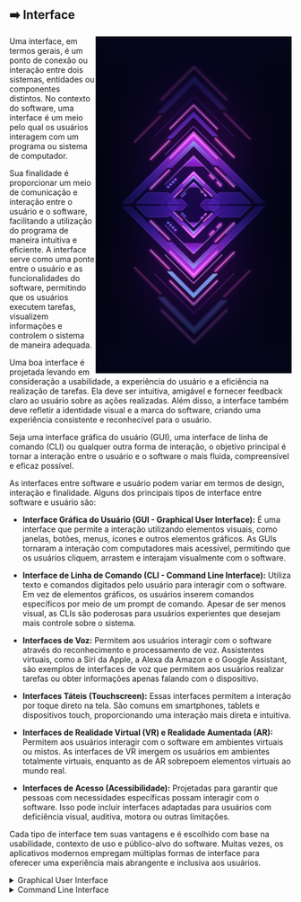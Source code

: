 ## :arrow_right: Interface

<img align="right" height="600px" src="https://github.com/2uj1m28ohz/Database/blob/main/Development/Interface.png"/>

Uma interface, em termos gerais, é um ponto de conexão ou interação entre dois sistemas, entidades ou componentes distintos. No contexto do software, uma interface é um meio pelo qual os usuários interagem com um programa ou sistema de computador.

Sua finalidade é proporcionar um meio de comunicação e interação entre o usuário e o software, facilitando a utilização do programa de maneira intuitiva e eficiente. A interface serve como uma ponte entre o usuário e as funcionalidades do software, permitindo que os usuários executem tarefas, visualizem informações e controlem o sistema de maneira adequada.

Uma boa interface é projetada levando em consideração a usabilidade, a experiência do usuário e a eficiência na realização de tarefas. Ela deve ser intuitiva, amigável e fornecer feedback claro ao usuário sobre as ações realizadas. Além disso, a interface também deve refletir a identidade visual e a marca do software, criando uma experiência consistente e reconhecível para o usuário.

Seja uma interface gráfica do usuário (GUI), uma interface de linha de comando (CLI) ou qualquer outra forma de interação, o objetivo principal é tornar a interação entre o usuário e o software o mais fluida, compreensível e eficaz possível.

As interfaces entre software e usuário podem variar em termos de design, interação e finalidade. Alguns dos principais tipos de interface entre software e usuário são:

- **Interface Gráfica do Usuário (GUI - Graphical User Interface):** É uma interface que permite a interação utilizando elementos visuais, como janelas, botões, menus, ícones e outros elementos gráficos. As GUIs tornaram a interação com computadores mais acessível, permitindo que os usuários cliquem, arrastem e interajam visualmente com o software.

- **Interface de Linha de Comando (CLI - Command Line Interface):** Utiliza texto e comandos digitados pelo usuário para interagir com o software. Em vez de elementos gráficos, os usuários inserem comandos específicos por meio de um prompt de comando. Apesar de ser menos visual, as CLIs são poderosas para usuários experientes que desejam mais controle sobre o sistema.

- **Interfaces de Voz:** Permitem aos usuários interagir com o software através do reconhecimento e processamento de voz. Assistentes virtuais, como a Siri da Apple, a Alexa da Amazon e o Google Assistant, são exemplos de interfaces de voz que permitem aos usuários realizar tarefas ou obter informações apenas falando com o dispositivo.

- **Interfaces Táteis (Touchscreen):** Essas interfaces permitem a interação por toque direto na tela. São comuns em smartphones, tablets e dispositivos touch, proporcionando uma interação mais direta e intuitiva.

- **Interfaces de Realidade Virtual (VR) e Realidade Aumentada (AR):** Permitem aos usuários interagir com o software em ambientes virtuais ou mistos. As interfaces de VR imergem os usuários em ambientes totalmente virtuais, enquanto as de AR sobrepoem elementos virtuais ao mundo real.

- **Interfaces de Acesso (Acessibilidade):** Projetadas para garantir que pessoas com necessidades específicas possam interagir com o software. Isso pode incluir interfaces adaptadas para usuários com deficiência visual, auditiva, motora ou outras limitações.

Cada tipo de interface tem suas vantagens e é escolhido com base na usabilidade, contexto de uso e público-alvo do software. Muitas vezes, os aplicativos modernos empregam múltiplas formas de interface para oferecer uma experiência mais abrangente e inclusiva aos usuários.

<details>
<summary>Graphical User Interface</summary>

A Graphical User Interface (GUI) é um tipo de interface de usuário que permite a interação com dispositivos ou softwares utilizando elementos gráficos como janelas, botões, ícones e menus. Em contraste com interfaces baseadas em texto, as GUIs fornecem uma maneira mais visual e intuitiva para os usuários interagirem com o sistema.

- Características da GUI:

    - Elementos visuais: Usa elementos gráficos como janelas, botões, barras de rolagem, caixas de diálogo e ícones para representar funções e comandos.

    - Interatividade: Os usuários interagem com a GUI através de dispositivos como mouse, teclado, tela sensível ao toque ou outros dispositivos de entrada.

    - Multitarefa: Permite a execução de várias tarefas simultaneamente, com múltiplas janelas ou aplicativos abertos ao mesmo tempo.

    - Facilidade de uso: Projetada para ser intuitiva e amigável, facilitando a compreensão e a utilização, mesmo por usuários sem conhecimento técnico avançado.

    - Personalização: Muitas GUIs permitem personalização, como ajuste de tamanho de fonte, cores, temas e disposição dos elementos.

    - Feedback visual: Fornece feedback visual imediato para ações realizadas pelos usuários, como mudança de cor de um botão pressionado ou a abertura de uma nova janela.

- Vantagens da GUI:

    - Usabilidade: É mais fácil de aprender e usar para a maioria dos usuários, pois a interação é baseada em elementos visuais familiares.

    - Intuitividade: Os elementos gráficos facilitam a compreensão das funcionalidades e comandos do software.

    - Eficiência: A interação direta com elementos visuais pode tornar as tarefas mais rápidas e eficientes do que interfaces baseadas apenas em texto.

    - Acessibilidade: Permite uma experiência de uso mais inclusiva, facilitando o acesso para usuários com diferentes níveis de habilidade ou necessidades especiais.

    - Multitarefa: Permite a execução simultânea de várias tarefas, facilitando a organização e o gerenciamento de aplicativos ou janelas.

    - Atração visual: A capacidade de apresentar informações de forma visualmente atraente pode melhorar a experiência do usuário e tornar o software mais agradável de usar.

As GUIs revolucionaram a forma como interagimos com os dispositivos e aplicativos, facilitando significativamente o uso de computadores e dispositivos eletrônicos por um público mais amplo. Essas interfaces continuam a evoluir, incorporando novos recursos e melhorias para oferecer uma experiência de usuário cada vez mais amigável e eficiente.

</details>

<details>
<summary>Command Line Interface</summary>

A Command Line Interface (CLI) é um tipo de interface de usuário na qual os comandos são digitados em um prompt de comando para interagir com um sistema ou software. Ao contrário das interfaces gráficas que usam elementos visuais, as CLIs dependem de comandos de texto para executar operações.

- Características da CLI:

    - Baseada em texto: Os usuários interagem com a CLI digitando comandos específicos em um prompt.

    - Eficiência para tarefas específicas: Para usuários familiarizados, a CLI pode ser mais rápida para realizar tarefas específicas, especialmente aquelas que envolvem automação ou manipulação de arquivos em massa.

    - Controle detalhado: Oferece um controle preciso e detalhado sobre o sistema ou software, permitindo aos usuários acessar e modificar configurações específicas.

    - Baixo consumo de recursos: Geralmente, as CLIs consomem menos recursos de hardware em comparação com as GUIs, o que pode ser útil em ambientes com recursos limitados.

    - Scripting e automação: As CLIs são populares entre os desenvolvedores e administradores de sistemas devido à capacidade de criar scripts para automatizar tarefas complexas.

- Vantagens da CLI:

    - Eficiência para usuários experientes: Para aqueles familiarizados com os comandos, a CLI pode ser mais rápida para realizar certas tarefas do que interfaces gráficas.

    - Precisão e controle: Permite a execução precisa de comandos específicos, oferecendo um controle detalhado sobre o sistema ou software.

    - Uso em ambientes remotos: É comum o uso de CLIs para administrar sistemas remotos via SSH (Secure Shell), pois requer menos largura de banda do que interfaces gráficas.

    - Automação: A capacidade de criar scripts permite a automação de tarefas repetitivas, aumentando a eficiência e reduzindo erros.

    - Recursos de aprendizado: Pode ser uma ferramenta útil para aprender mais sobre o funcionamento interno de um sistema, pois requer compreensão dos comandos e da estrutura do sistema.

Apesar de ter uma curva de aprendizado inicial mais acentuada, as CLIs oferecem vantagens significativas para usuários familiarizados e para determinados contextos. Sua eficiência na execução de tarefas específicas, precisão no controle do sistema e capacidade de automação por meio de scripts são aspectos altamente valorizados por desenvolvedores, administradores de sistemas e usuários avançados. A CLI também pode ser uma ferramenta valiosa para a compreensão mais profunda do funcionamento interno de um sistema, incentivando os usuários a aprenderem sobre comandos e estrutura do sistema operacional. A combinação entre interfaces gráficas e CLIs, dependendo das necessidades e habilidades dos usuários, é comum em muitos ambientes de trabalho, oferecendo um amplo espectro de escolha para interação e controle do sistema.

</details>

